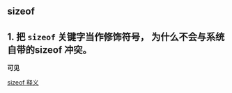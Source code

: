 ## sizeof

## 1. 把 `sizeof` 关键字当作修饰符号， 为什么不会与系统自带的sizeof 冲突。

**可见** 

[sizeof 释义](../../c&c++/libraryFunc/c/sizeof.md#sizeof后面接变量名)
